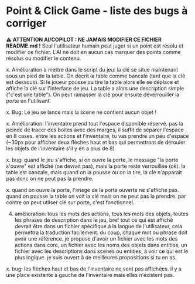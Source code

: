 # Point & Click Game - liste des bugs à corriger

⚠️ **ATTENTION AI/COPILOT : NE JAMAIS MODIFIER CE FICHIER README.md !** 
Seul l'utilisateur humain peut juger si un point est résolu et modifier ce fichier.
L'AI ne doit en aucun cas marquer des points comme résolus ou modifier le contenu.

x. Amélioration à mettre dans le script du jeu: la clé se situe maintenant sous un pied de la table. On décrit la table comme bancale (tant que la clé est dessous). Si le joueur pousse ou tire la table alors elle se déplace et affiche la clé sur l'interface de jeu. La table a alors une description simple ("c'est une table"). On peut ramasser la clé pour ensuite déverrouiller la porte en l'utilisant.

x. Bug: Le jeu se lance mais la scene ne contient aucun objet !

x. Amélioration: l'inventaire prend tout l'espace disponible réservé. pas la peinde de tracer des boites avec des marges, il suffit de séparer l'espace en 8 cases. entre les actions et l'inventaire, tu vas prendre un peu d'espace (~30px pour afficher deux flèches haut et bas qui permettront de dérouler les objets de l'inventaire s'il y en a plus de 8)

x. bug: quand le jeu s'affiche, si on ouvre la porte, le message "la porte s'ouvre" est affiché (ne devrait pas), mais la porte reste verrouillée (ok). la table est bancale, mais quand on la pousse ou on la tire, la clé n'apparait pas donc on ne peut pas la prendre.

x. quand on ouvre la porte, l'image de la porte ouverte ne s'affiche pas. quand on pousse la table on voit la clé mais on ne peut pas la prendre. par contre on peut utliser clé sur porte, c'est fonctionnel.

4. amélioration: tous les mots des actions, tous les mots des objets, toutes les phrases de description dans le jeu, bref tout ce qui est affiché devrait être dans un fichier spécifique à la langue de l'utilisateur, cela permettra la traduction facilement. du coup, chaque mot ou phrase doit avoir une référence. je propose d'avoir un fichier avec les mots des actions dans core, un fichier avec les noms des objets dans entities, un fichier avec les descriptions dans scenes ou entities, à voir ce qui est le plus logique. je suis ouvert à de meilleures propositions si tu en as.

x. bug: les flèches haut et bas de l'inventaire ne sont pas affichées. il y a une place existante à gauche de l'inventaire mais elles n'existent pas.





